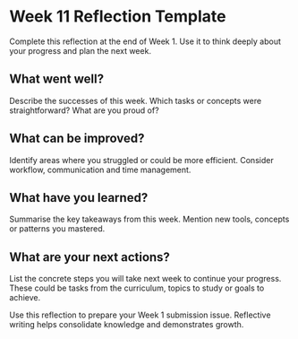 # Week 11 Reflection Template

Complete this reflection at the end of Week 1.  Use it to think deeply about your progress and plan the next week.

## What went well?

Describe the successes of this week.  Which tasks or concepts were straightforward?  What are you proud of?

## What can be improved?

Identify areas where you struggled or could be more efficient.  Consider workflow, communication and time management.

## What have you learned?

Summarise the key takeaways from this week.  Mention new tools, concepts or patterns you mastered.

## What are your next actions?

List the concrete steps you will take next week to continue your progress.  These could be tasks from the curriculum, topics to study or goals to achieve.

Use this reflection to prepare your Week 1 submission issue.  Reflective writing helps consolidate knowledge and demonstrates growth.